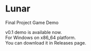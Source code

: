 # Lunar
Final Project Game Demo

v0.1 demo is available now.  
For Windows on x86_64 platform.  
You can download it in Releases page.
